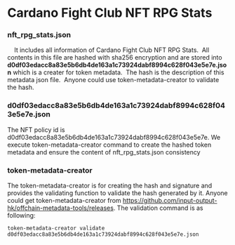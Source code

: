 # Cardano Fight Club NFT RPG Stats
  ### nft_rpg_stats.json
      It includes all information of Cardano Fight Club NFT RPG Stats.  All contents in this file are hashed with sha256 encryption and are stored into <b>d0df03edacc8a83e5b6db4de163a1c73924dabf8994c628f043e5e7e.json</b> which is a creater for token metadata.  The hash is the description of this metadata json file.  Anyone could use token-metadata-creator to validate the hash.
  ### d0df03edacc8a83e5b6db4de163a1c73924dabf8994c628f043e5e7e.json
  The NFT policy id is d0df03edacc8a83e5b6db4de163a1c73924dabf8994c628f043e5e7e. We execute token-metadata-creator command to create the hashed token metadata and ensure the content of nft_rpg_stats.json consistency
  ### token-metadata-creator
  The token-metadata-creator is for creating the hash and signature and provides the validating function to validate the hash generated by it.
  Anyone could get token-metadata-creator from https://github.com/input-output-hk/offchain-metadata-tools/releases. The validation command is as following:
  ```
  token-metadata-creator validate d0df03edacc8a83e5b6db4de163a1c73924dabf8994c628f043e5e7e.json
  ```